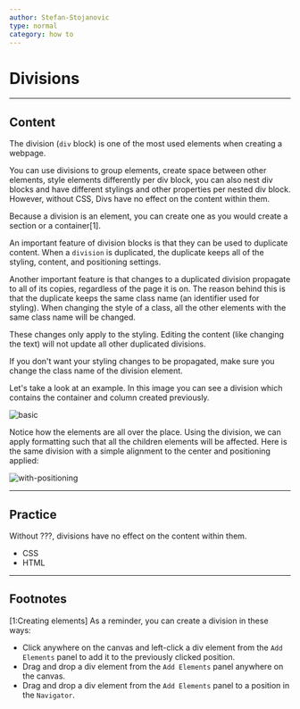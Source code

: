 ```yaml
---
author: Stefan-Stojanovic
type: normal
category: how to
---
```


# Divisions


---

## Content

The division (`div` block) is one of the most used elements when creating a webpage.

You can use divisions to group elements, create space between other elements, style elements differently per div block, you can also nest div blocks and have different stylings and other properties per nested div block. However, without CSS, Divs have no effect on the content within them.

Because a division is an element, you can create one as you would create a section or a container[1].

An important feature of division blocks is that they can be used to duplicate content. When a `division` is duplicated, the duplicate keeps all of the styling, content, and positioning settings.

Another important feature is that changes to a duplicated division propagate to all of its copies, regardless of the page it is on. The reason behind this is that the duplicate keeps the same class name (an identifier used for styling). When changing the style of a class, all the other elements with the same class name will be changed.

These changes only apply to the styling. Editing the content (like changing the text) will not update all other duplicated divisions. 

If you don't want your styling changes to be propagated, make sure you change the class name of the division element.

Let's take a look at an example. In this image you can see a division which contains the container and column created previously.

![basic](https://img.enkipro.com/8bc586cbb393149adcb522aaab1b5678.png)

Notice how the elements are all over the place. Using the division, we can apply formatting such that all the children elements will be affected. Here is the same division with a simple alignment to the center and positioning applied:

![with-positioning](https://img.enkipro.com/8cf567e508ab3f56669cb98417451c19.png)


---

## Practice

Without ???, divisions have no effect on the content within them.

- CSS
- HTML


---

## Footnotes

[1:Creating elements]
As a reminder, you can create a division in these ways:

- Click anywhere on the canvas and left-click a div element from the `Add Elements` panel to add it to the previously clicked position.
- Drag and drop a div element from the `Add Elements` panel anywhere on the canvas.
- Drag and drop a div element from the `Add Elements` panel to a position in the `Navigator`.
